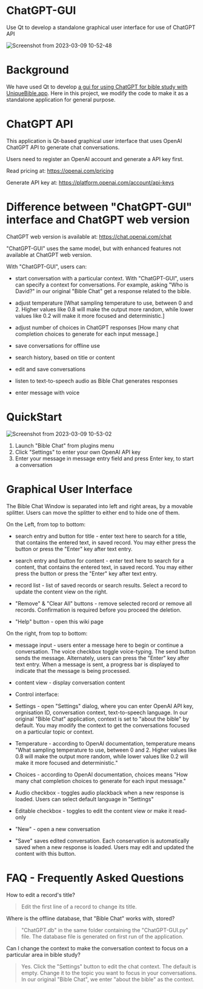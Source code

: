 # ChatGPT-GUI

Use Qt to develop a standalone graphical user interface for use of ChatGPT API

![Screenshot from 2023-03-09 10-52-48](https://user-images.githubusercontent.com/25262722/224003152-aebe59d0-82f1-46b9-9695-a0b5e7406102.png)

# Background

We have used Qt to develop [a gui for using ChatGPT for bible study with UniqueBible.app](https://github.com/eliranwong/UniqueBible/wiki/Bible-Chat-with-ChatGPT-API).  Here in this project, we modify the code to make it as a standalone application for general purpose.

# ChatGPT API

This application is Qt-based graphical user interface that uses OpenAI ChatGPT API to generate chat conversations.

Users need to register an OpenAI account and generate a API key first.

Read pricing at: https://openai.com/pricing

Generate API key at: https://platform.openai.com/account/api-keys

# Difference between "ChatGPT-GUI" interface and ChatGPT web version

ChatGPT web version is available at: https://chat.openai.com/chat

"ChatGPT-GUI" uses the same model, but with enhanced features not available at ChatGPT web version.

With "ChatGPT-GUI", users can:

* start conversation with a particular context.  With "ChatGPT-GUI", users can specify a context for conversations.  For example, asking "Who is David?" in our original "Bible Chat" get a response related to the bible.

* adjust temperature [What sampling temperature to use, between 0 and 2. Higher values like 0.8 will make the output more random, while lower values like 0.2 will make it more focused and deterministic.]

* adjust number of choices in ChatGPT responses [How many chat completion choices to generate for each input message.]

* save conversations for offline use

* search history, based on title or content

* edit and save conversations

* listen to text-to-speech audio as Bible Chat generates responses

* enter message with voice

# QuickStart

![Screenshot from 2023-03-09 10-53-02](https://user-images.githubusercontent.com/25262722/224003093-81bd2652-0050-4bf4-9e57-47e2c81ac83a.png)

1) Launch "Bible Chat" from plugins menu
2) Click "Settings" to enter your own OpenAI API key
3) Enter your message in message entry field and press Enter key, to start a conversation

# Graphical User Interface

The Bible Chat Window is separated into left and right areas, by a movable splitter.  Users can move the splitter to either end to hide one of them. 

On the Left, from top to bottom:

* search entry and button for title - enter text here to search for a title, that contains the entered text, in saved record.  You may either press the button or press the "Enter" key after text entry.

* search entry and button for content - enter text here to search for a content, that contains the entered text, in saved record.  You may either press the button or press the "Enter" key after text entry.

* record list - list of saved records or search results.  Select a record to update the content view on the right.

* "Remove" & "Clear All" buttons - remove selected record or remove all records.  Confirmation is required before you proceed the deletion.

* "Help" button - open this wiki page

On the right, from top to bottom:

* message input - users enter a message here to begin or continue a conversation.  The voice checkbox toggle voice-typing.  The send button sends the message.  Alternately, users can press the "Enter" key after text entry.  When a message is sent, a progress bar is displayed to indicate that the message is being processed.

* content view - display conversation content

* Control interface:

- Settings - open "Settings" dialog, where you can enter OpenAI API key, orgnisation ID, conversation context, text-to-speech language.  In our original "Bible Chat" application, context is set to "about the bible" by default.  You may modify the context to get the conversations focused on a particular topic or context.

- Temperature - according to OpenAI documentation, temperature means "What sampling temperature to use, between 0 and 2. Higher values like 0.8 will make the output more random, while lower values like 0.2 will make it more focused and deterministic."

- Choices - according to OpenAI documentation, choices means "How many chat completion choices to generate for each input message."

- Audio checkbox - toggles audio plackback when a new response is loaded.  Users can select default language in "Settings"

- Editable checkbox - toggles to edit the content view or make it read-only

- "New" - open a new conversation

- "Save" saves edited conversation.  Each conservation is automatically saved when a new response is loaded.  Users may edit and updated the content with this button.

# FAQ - Frequently Asked Questions

How to edit a record's title?

> Edit the first line of a record to change its title.

Where is the offline database, that "Bible Chat" works with, stored?

> "ChatGPT.db" in the same folder containing the "ChatGPT-GUI.py" file.  The database file is generated on first run of the application.

Can I change the context to make the conversation context to focus on a particular area in bible study?

> Yes.  Click the "Settings" button to edit the chat context.  The default is empty.  Change it to the topic you want to focus in your conversations.  In our original "Bible Chat", we enter "about the bible" as the context.

